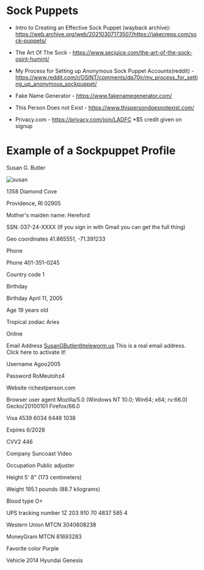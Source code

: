 # Sock Puppets

- Intro to Creating an Effective Sock Puppet (wayback archive): https://web.archive.org/web/20210307173507/https://jakecreps.com/sock-puppets/

- The Art Of The Sock - https://www.secjuice.com/the-art-of-the-sock-osint-humint/

- My Process for Setting up Anonymous Sock Puppet Accounts(reddit) - https://www.reddit.com/r/OSINT/comments/dp70jr/my_process_for_setting_up_anonymous_sockpuppet/

- Fake Name Generator - https://www.fakenamegenerator.com/

- This Person Does not Exist - https://www.thispersondoesnotexist.com/

- Privacy.com - https://privacy.com/join/LADFC *$5 credit given on signup

# Example of a Sockpuppet Profile

Susan G. Butler

![susan](https://github.com/user-attachments/assets/65473c66-f854-414a-b8a7-fce108672033)

1358 Diamond Cove

Providence, RI 02905 

Mother's maiden name: Hereford 

SSN: 037-24-XXXX (If you sign in with Gmail you can get the full thing)

Geo coordinates 41.865551, -71.391233 

Phone

Phone
    401-351-0245

Country code
    1

Birthday

Birthday
    April 11, 2005

Age
    19 years old

Tropical zodiac
    Aries

Online

Email Address
    SusanGButler@teleworm.us
    This is a real email address. Click here to activate it!

Username
    Agoo2005

Password
    RoMeutohz4

Website
    richestperson.com

Browser user agent
    Mozilla/5.0 (Windows NT 10.0; Win64; x64; rv:66.0) Gecko/20100101 Firefox/66.0

Visa 4539 6034 6448 1038

Expires 6/2028

CVV2 446

Company Suncoast Video

Occupation Public adjuster

Height 5' 8" (173 centimeters)

Weight 195.1 pounds (88.7 kilograms)

Blood type O+

UPS tracking number 1Z 203 910 70 4837 585 4

Western Union MTCN 3040608238

MoneyGram MTCN 81693283

Favorite color Purple

Vehicle 2014 Hyundai Genesis 
